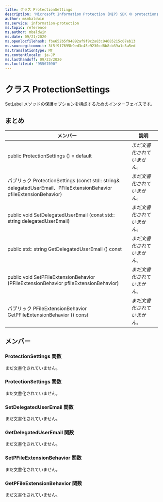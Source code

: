 ```yaml
---
title: クラス ProtectionSettings
description: 'Microsoft Information Protection (MIP) SDK の protectionsettings:: undefined クラスを文書にします。'
author: msmbaldwin
ms.service: information-protection
ms.topic: reference
ms.author: mbaldwin
ms.date: 09/21/2020
ms.openlocfilehash: fbe652b5f94892af9f9c2a83c94685215c07eb13
ms.sourcegitcommit: 3f5f9f7695b9ed3c45e9230cd8b8cb39a1c5a5ed
ms.translationtype: MT
ms.contentlocale: ja-JP
ms.lasthandoff: 09/23/2020
ms.locfileid: "95567090"
---
```

# <a name="class-protectionsettings"></a>クラス ProtectionSettings 
SetLabel メソッドの保護オプションを構成するためのインターフェイスです。
  
## <a name="summary"></a>まとめ
 メンバー                        | 説明                                
--------------------------------|---------------------------------------------
public ProtectionSettings () = default  | _まだ文書化されていません。_
パブリック ProtectionSettings (const std:: string& delegatedUserEmail、PFileExtensionBehavior pfileExtensionBehavior)  | _まだ文書化されていません。_
public void SetDelegatedUserEmail (const std:: string delegatedUserEmail)  | _まだ文書化されていません。_
public std:: string GetDelegatedUserEmail () const  | _まだ文書化されていません。_
public void SetPFileExtensionBehavior (PFileExtensionBehavior pfileExtensionBehavior)  | _まだ文書化されていません。_
パブリック PFileExtensionBehavior GetPFileExtensionBehavior () const  | _まだ文書化されていません。_
  
## <a name="members"></a>メンバー
  
### <a name="protectionsettings-function"></a>ProtectionSettings 関数
まだ文書化されていません。

  
### <a name="protectionsettings-function"></a>ProtectionSettings 関数
まだ文書化されていません。

  
### <a name="setdelegateduseremail-function"></a>SetDelegatedUserEmail 関数
まだ文書化されていません。

  
### <a name="getdelegateduseremail-function"></a>GetDelegatedUserEmail 関数
まだ文書化されていません。

  
### <a name="setpfileextensionbehavior-function"></a>SetPFileExtensionBehavior 関数
まだ文書化されていません。

  
### <a name="getpfileextensionbehavior-function"></a>GetPFileExtensionBehavior 関数
まだ文書化されていません。
